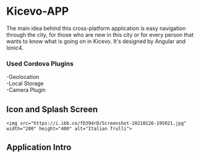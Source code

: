 # Kicevo-APP

The main idea behind this cross-platform application is easy navigation through the city, for those who are new in this city or for every person that wants to know what is going on in Kicevo. It's designed by Angular and Ionic4.

### Used Cordova Plugins
  -Geolocation \
  -Local Storage \
  -Camera Plugin
  
  ## Icon and Splash Screen
    <img src="https://i.ibb.co/fD394rD/Screenshot-20210126-195021.jpg" width="200" height="400" alt="Italian Trulli">
  ## Application Intro
  
